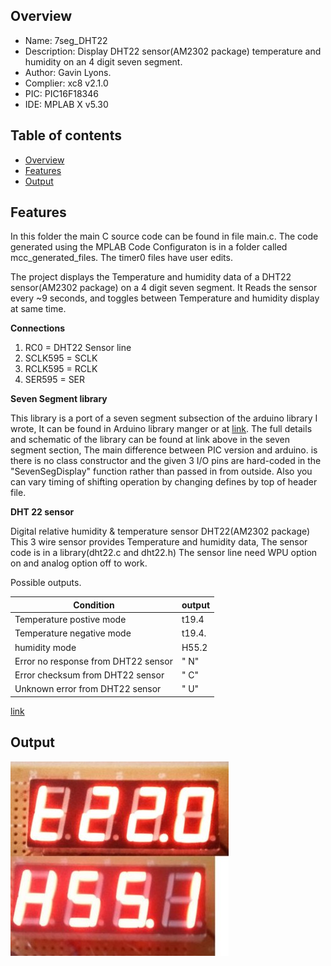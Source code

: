 Overview
--------------------------------------------
* Name: 7seg_DHT22
* Description: Display DHT22 sensor(AM2302 package) temperature and humidity on an
  4 digit seven segment.
* Author: Gavin Lyons.
* Complier: xc8 v2.1.0
* PIC: PIC16F18346
* IDE:  MPLAB X v5.30

Table of contents
---------------------------

  * [Overview](#overview)
  * [Features](#features)
  * [Output](#output)
  
Features
------------------------------------

In this folder the main C source code can be found in file main.c.
The code generated using the MPLAB Code Configuraton is in a folder called mcc_generated_files. 
The timer0 files have user edits.

The project displays the Temperature and humidity data of a DHT22 sensor(AM2302 package) on a 4 digit seven segment.
It Reads the sensor every ~9 seconds, and toggles between Temperature and humidity display at same time.
  
**Connections**

1. RC0 = DHT22 Sensor line
2. SCLK595 = SCLK
3. RCLK595 = RCLK
4. SER595 = SER

**Seven Segment library**

This library is a port of a seven segment subsection of the arduino library I wrote,
It can be found in Arduino library manger or at [link](https://github.com/gavinlyonsrepo/FourteenSegDisplay).
The full details and schematic of the library can be found at link above in the seven segment section,
The main difference between PIC version and arduino.
is there is no class constructor and the given 3 I/O pins are hard-coded in the "SevenSegDisplay" function
rather than passed in from outside. Also you can vary timing of shifting operation 
by changing defines by top of header file. 

**DHT 22 sensor**

Digital relative humidity & temperature sensor DHT22(AM2302 package)
This 3 wire sensor provides Temperature and humidity data, 
The sensor code is in a library(dht22.c and dht22.h)
The sensor line need WPU option on and analog option off to work.

Possible outputs.

| Condition |  output |
| ----- | ---- |
| Temperature postive mode | t19.4 |
| Temperature negative mode | t19.4. |
| humidity mode | H55.2 |
| Error no response from DHT22 sensor | "   N" |
| Error checksum from DHT22 sensor | "   C" |
| Unknown error from DHT22 sensor | "   U" |


[link](https://www.sparkfun.com/datasheets/Sensors/Temperature/DHT22.pdf)

Output
-----------------------

![ output ](https://github.com/gavinlyonsrepo/pic_16F18346_projects/blob/master/images/output2.jpg)

